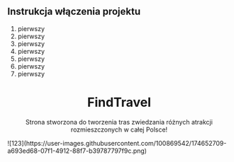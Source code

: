 <h2>Instrukcja włączenia projektu</h2>
<ol>
  <li>pierwszy</li>
  <li>pierwszy</li>
  <li>pierwszy</li>
  <li>pierwszy</li>
  <li>pierwszy</li>
  <li>pierwszy</li>
  <li>pierwszy</li>
</ol>
<h1 align="center">FindTravel<br></h1>
<p align="center">Strona stworzona do tworzenia tras zwiedzania różnych atrakcji rozmieszczonych w całej Polsce!</p>
![123](https://user-images.githubusercontent.com/100869542/174652709-a693ed68-07f1-4912-88f7-b39787797f9c.png)
